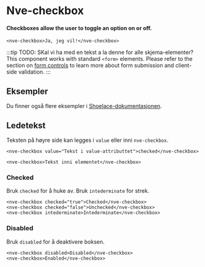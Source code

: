 # Nve-checkbox

#### Checkboxes allow the user to toggle an option on or off.

```html:preview
<nve-checkbox>Ja, jeg vil!</nve-checkbox>
```

:::tip
TODO: SKal vi ha med en tekst a la denne for alle skjema-elementer?
This component works with standard `<form>` elements. Please refer to the section on [form controls](/getting-started/form-controls) to learn more about form submission and client-side validation.
:::

## Eksempler

Du finner også flere eksempler i [Shoelace-dokumentasjonen](https://shoelace.style/components/checkbox).

## Ledetekst

Teksten på høyre side kan legges i `value` eller inni `nve-checkbox`.

```html:preview
<nve-checkbox value="Tekst i value-attributtet">checked</nve-checkbox>

<nve-checkbox>Tekst inni elementet</nve-checkbox>
```

### Checked

Bruk `checked` for å huke av. Bruk `intederminate` for strek.

```html:preview
<nve-checkbox checked="true">Checked</nve-checkbox>
<nve-checkbox checked="false">Unchecked</nve-checkbox>
<nve-checkbox intederminate>Intederminate</nve-checkbox>
```

### Disabled

Bruk `disabled` for å deaktivere boksen.

```html:preview
<nve-checkbox disabled>Disabled</nve-checkbox>
<nve-checkbox>Enabled</nve-checkbox>
```
